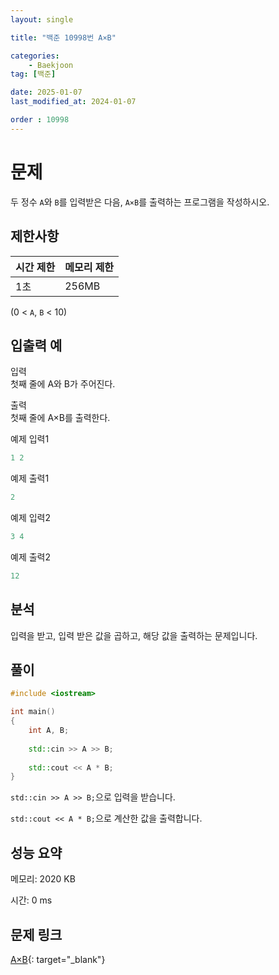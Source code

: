 ```yaml
---
layout: single

title: "백준 10998번 A×B"

categories:
    - Baekjoon
tag: [백준]

date: 2025-01-07
last_modified_at: 2024-01-07

order : 10998
---
```


# 문제

두 정수 `A`와 `B`를 입력받은 다음, ``A×B``를 출력하는 프로그램을 작성하시오.

## 제한사항

|시간 제한|메모리 제한|
|---|---|
|1초|256MB|

(0 < `A`, `B` < 10)

## 입출력 예

입력  
첫째 줄에 A와 B가 주어진다.

출력  
첫째 줄에 A×B를 출력한다.

예제 입력1

```cpp
1 2
```

예제 출력1

```cpp
2
```

예제 입력2

```cpp
3 4
```

예제 출력2

```cpp
12
```

## 분석

입력을 받고, 입력 받은 값을 곱하고, 해당 값을 출력하는 문제입니다.

## 풀이

```cpp
#include <iostream>

int main()
{
    int A, B;
    
    std::cin >> A >> B;
    
    std::cout << A * B;
}
```

``std::cin >> A >> B;``으로 입력을 받습니다.

``std::cout << A * B;``으로 계산한 값을 출력합니다.

## 성능 요약

메모리: 2020 KB

시간: 0 ms

## 문제 링크

[A×B](https://www.acmicpc.net/problem/10998){: target="_blank"}